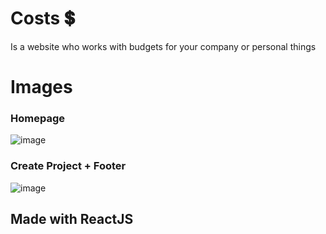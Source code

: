 # Costs 💲
Is a website who works with budgets for your company or personal things

# Images

### Homepage
![image](https://user-images.githubusercontent.com/97129532/209883953-2ca8c99f-0611-49b9-ab16-fd08e8bb1098.png)

### Create Project + Footer
![image](https://user-images.githubusercontent.com/97129532/209884073-f53fb179-4036-41c5-9673-95560a9da96c.png)


## Made with ReactJS
